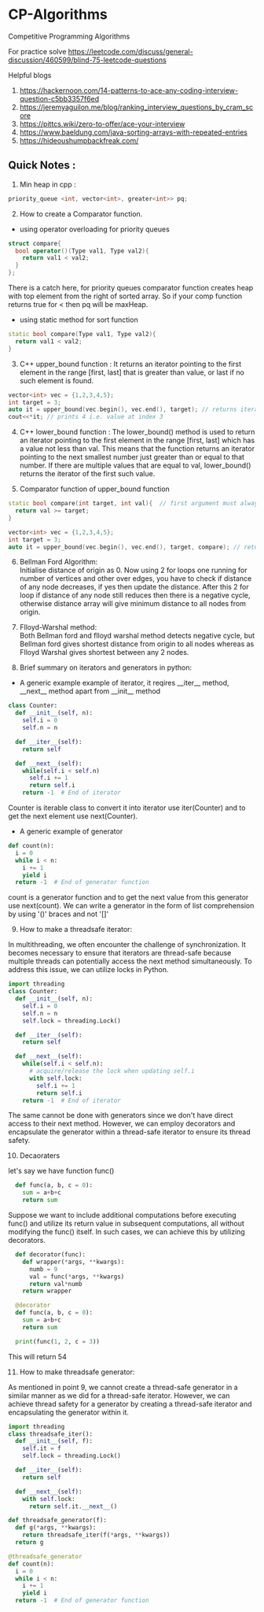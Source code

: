 # CP-Algorithms
Competitive Programming Algorithms

For practice solve https://leetcode.com/discuss/general-discussion/460599/blind-75-leetcode-questions

Helpful blogs 
1. https://hackernoon.com/14-patterns-to-ace-any-coding-interview-question-c5bb3357f6ed
2. https://jeremyaguilon.me/blog/ranking_interview_questions_by_cram_score
3. https://pittcs.wiki/zero-to-offer/ace-your-interview
4. https://www.baeldung.com/java-sorting-arrays-with-repeated-entries
5. https://hideoushumpbackfreak.com/


## Quick Notes :

1. Min heap in cpp : 
```cpp
priority_queue <int, vector<int>, greater<int>> pq;
```
2. How to create a Comparator function.
- using operator overloading for priority queues
```cpp
struct compare{
  bool operator()(Type val1, Type val2){
    return val1 < val2;
  }
};
```
There is a catch here, for priority queues comparator function creates heap with top element from the right of sorted array. So if your comp function returns true for < then pq will be maxHeap.

- using static method for sort function
```cpp
static bool compare(Type val1, Type val2){
  return val1 < val2;
}
```
3. C++ upper_bound function : It returns an iterator pointing to the first element in the range \[first, last\] that is greater than value, or last if no such element is found. 
```cpp
vector<int> vec = {1,2,3,4,5};
int target = 3;
auto it = upper_bound(vec.begin(), vec.end(), target); // returns iterator to index 3
cout<<*it; // prints 4 i.e. value at index 3
```
4. C++ lower_bound function : The lower_bound() method is used to return an iterator pointing to the first element in the range \[first, last\] which has a value not less than val. This means that the function returns an iterator pointing to the next smallest number just greater than or equal to that number. If there are multiple values that are equal to val, lower_bound() returns the iterator of the first such value.

5. Comparator function of upper_bound function
```cpp
static bool compare(int target, int val){  // first argument must always be target and second must point to forward iterator
  return val >= target;
}

vector<int> vec = {1,2,3,4,5};
int target = 3;
auto it = upper_bound(vec.begin(), vec.end(), target, compare); // returns iterator to index 3
```

6. Bellman Ford Algorithm:  
Initialise distance of origin as 0. Now using 2 for loops one running for number of vertices and other over edges, you have to check if distance of any node decreases, if yes then update the distance. After this 2 for loop if distance of any node still reduces then there is a negative cycle, otherwise distance array will give minimum distance to all nodes from origin.  

7. Flloyd-Warshal method:  
Both Bellman ford and flloyd warshal method detects negative cycle, but Bellman ford gives shortest distance from origin to all nodes whereas as Flloyd Warshal gives shortest between any 2 nodes. 

8. Brief summary on iterators and generators in python:

- A generic example example of iterator, it reqires \_\_iter__ method, \_\_next__ method apart from \_\_init__ method
```python
class Counter:
  def __init__(self, n):
    self.i = 0
    self.n = n

  def __iter__(self):
    return self

  def __next__(self):
    while(self.i < self.n)
      self.i += 1
      return self.i
    return -1  # End of iterator
```

Counter is iterable class to convert it into iterator use iter(Counter) and to get the next element use next(Counter).

- A generic example of generator

```python
def count(n):
  i = 0
  while i < n:
    i += 1
    yield i
  return -1  # End of generator function
```

count is a generator function and to get the next value from this generator use next(count). We can write a generator in the form of list comprehension by using '()' braces and not '[]'

9. How to make a threadsafe iterator:

In multithreading, we often encounter the challenge of synchronization. It becomes necessary to ensure that iterators are thread-safe because multiple threads can potentially access the next method simultaneously. To address this issue, we can utilize locks in Python.

```python
import threading 
class Counter:
  def __init__(self, n):
    self.i = 0
    self.n = n
    self.lock = threading.Lock()

  def __iter__(self):
    return self

  def __next__(self):
    while(self.i < self.n):
      # acquire/release the lock when updating self.i
      with self.lock:
        self.i += 1
        return self.i
    return -1  # End of iterator
```

The same cannot be done with generators since we don't have direct access to their next method. However, we can employ decorators and encapsulate the generator within a thread-safe iterator to ensure its thread safety.

10. Decaoraters

let's say we have function func()

```python
  def func(a, b, c = 0):
    sum = a+b+c
    return sum
```
Suppose we want to include additional computations before executing func() and utilize its return value in subsequent computations, all without modifying the func() itself. In such cases, we can achieve this by utilizing decorators.

```python
  def decorator(func):
    def wrapper(*args, **kwargs):
      numb = 9
      val = func(*args, **kwargs)
      return val*numb
    return wrapper

  @decorator
  def func(a, b, c = 0):
    sum = a+b+c
    return sum

  print(func(1, 2, c = 3))
```

This will return 54

11. How to make threadsafe generator:

As mentioned in point 9, we cannot create a thread-safe generator in a similar manner as we did for a thread-safe iterator. However, we can achieve thread safety for a generator by creating a thread-safe iterator and encapsulating the generator within it.

```python
import threading
class threadsafe_iter():
  def __init__(self, f):
    self.it = f
    self.lock = threading.Lock()

  def __iter__(self):
    return self

  def __next__(self):
    with self.lock:
      return self.it.__next__()

def threadsafe_generator(f):
  def g(*args, **kwargs):
    return threadsafe_iter(f(*args, **kwargs))
  return g

@threadsafe_generator
def count(n):
  i = 0
  while i < n:
    i += 1
    yield i
  return -1  # End of generator function

```